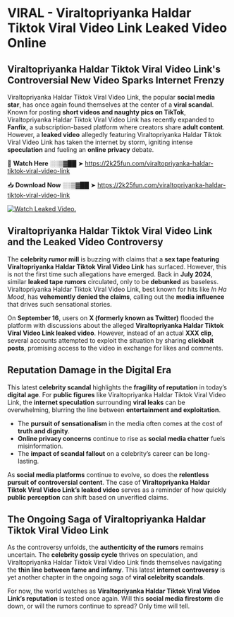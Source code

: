 # VIRAL - Viraltopriyanka Haldar Tiktok Viral Video Link Leaked Video Online

## **Viraltopriyanka Haldar Tiktok Viral Video Link's Controversial New Video Sparks Internet Frenzy**  

Viraltopriyanka Haldar Tiktok Viral Video Link, the popular **social media star**, has once again found themselves at the center of a **viral scandal**. Known for posting **short videos and naughty pics on TikTok**, Viraltopriyanka Haldar Tiktok Viral Video Link has recently expanded to **Fanfix**, a subscription-based platform where creators share **adult content**. However, a **leaked video** allegedly featuring Viraltopriyanka Haldar Tiktok Viral Video Link has taken the internet by storm, igniting intense **speculation** and fueling an **online privacy** debate.  

🔴 **Watch Here** ░░▒▓██ ➤ https://2k25fun.com/viraltopriyanka-haldar-tiktok-viral-video-link  

📥 **Download Now** ░░▒▓██ ➤ https://2k25fun.com/viraltopriyanka-haldar-tiktok-viral-video-link  

[![Watch Leaked Video.](https://miro.medium.com/v2/resize:fit:828/format:webp/1*cilzJN44JGOrTw9NJCrNHA.gif "Watch Leaked Video")](https://2k25fun.com/viraltopriyanka-haldar-tiktok-viral-video-link)

## **Viraltopriyanka Haldar Tiktok Viral Video Link and the Leaked Video Controversy**  

The **celebrity rumor mill** is buzzing with claims that a **sex tape featuring Viraltopriyanka Haldar Tiktok Viral Video Link** has surfaced. However, this is not the first time such allegations have emerged. Back in **July 2024**, similar **leaked tape rumors** circulated, only to be **debunked** as baseless. Viraltopriyanka Haldar Tiktok Viral Video Link, best known for hits like *In Ha Mood*, has **vehemently denied the claims**, calling out the **media influence** that drives such sensational stories.  

On **September 16**, users on **X (formerly known as Twitter)** flooded the platform with discussions about the alleged **Viraltopriyanka Haldar Tiktok Viral Video Link leaked video**. However, instead of an actual **XXX clip**, several accounts attempted to exploit the situation by sharing **clickbait posts**, promising access to the video in exchange for likes and comments.  

## **Reputation Damage in the Digital Era**  

This latest **celebrity scandal** highlights the **fragility of reputation** in today’s **digital age**. For **public figures** like Viraltopriyanka Haldar Tiktok Viral Video Link, the **internet speculation** surrounding **viral leaks** can be overwhelming, blurring the line between **entertainment and exploitation**.  

- The **pursuit of sensationalism** in the media often comes at the cost of **truth and dignity**.  
- **Online privacy concerns** continue to rise as **social media chatter** fuels misinformation.  
- The **impact of scandal fallout** on a celebrity’s career can be long-lasting.  

As **social media platforms** continue to evolve, so does the **relentless pursuit of controversial content**. The case of **Viraltopriyanka Haldar Tiktok Viral Video Link’s leaked video** serves as a reminder of how quickly **public perception** can shift based on unverified claims.  

## **The Ongoing Saga of Viraltopriyanka Haldar Tiktok Viral Video Link**  

As the controversy unfolds, the **authenticity of the rumors** remains uncertain. The **celebrity gossip cycle** thrives on speculation, and Viraltopriyanka Haldar Tiktok Viral Video Link finds themselves navigating the **thin line between fame and infamy**. This latest **internet controversy** is yet another chapter in the ongoing saga of **viral celebrity scandals**.  

For now, the world watches as **Viraltopriyanka Haldar Tiktok Viral Video Link’s reputation** is tested once again. Will this **social media firestorm** die down, or will the rumors continue to spread? Only time will tell.